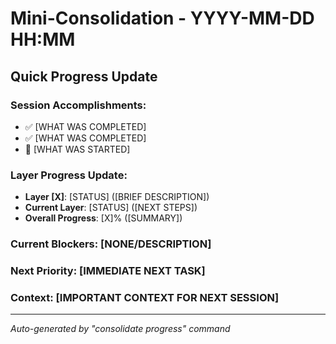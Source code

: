 # Mini-Consolidation - YYYY-MM-DD HH:MM

## Quick Progress Update

### **Session Accomplishments**:
- ✅ [WHAT WAS COMPLETED]
- ✅ [WHAT WAS COMPLETED] 
- 🔄 [WHAT WAS STARTED]

### **Layer Progress Update**:
- **Layer [X]**: [STATUS] ([BRIEF DESCRIPTION])
- **Current Layer**: [STATUS] ([NEXT STEPS])
- **Overall Progress**: [X]% ([SUMMARY])

### **Current Blockers**: [NONE/DESCRIPTION]

### **Next Priority**: [IMMEDIATE NEXT TASK]

### **Context**: [IMPORTANT CONTEXT FOR NEXT SESSION]

---
*Auto-generated by "consolidate progress" command*